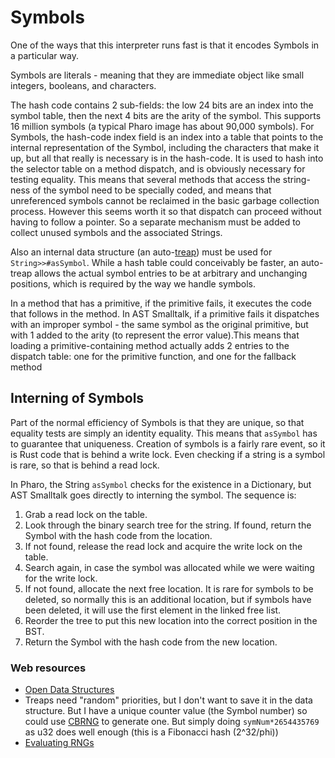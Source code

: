 # Symbols
One of the ways that this interpreter runs fast is that it encodes Symbols in a particular way.

Symbols are literals - meaning that they are immediate object like small integers, booleans, and characters.

The hash code contains 2 sub-fields: the low 24 bits are an index into the symbol table, then the next 4 bits are the arity of the symbol. This supports 16 million symbols (a typical Pharo image has about 90,000 symbols). For Symbols, the hash-code index field is an index into a table that points to the internal representation of the Symbol, including the characters that make it up, but all that really is necessary is in the hash-code. It is used to hash into the selector table on a method dispatch, and is obviously necessary for testing equality. This means that several methods that access the string-ness of the symbol need to be specially coded, and means that unreferenced symbols cannot be reclaimed in the basic garbage collection process. However this seems worth it so that dispatch can proceed without having to follow a pointer. So a separate mechanism must be added to collect unused symbols and the associated Strings.

Also an internal data structure (an auto-[treap](https://en.wikipedia.org/wiki/Treap)) must be used for `String>>#asSymbol`. While a hash table could conceivably be faster, an auto-treap allows the actual symbol entries to be at arbitrary and unchanging positions, which is required by the way we handle symbols.

In a method that has a primitive, if the primitive fails, it executes the code that follows in the method. In AST Smalltalk, if a primitive fails it dispatches with an improper symbol - the same symbol as the original primitive, but with 1 added to the arity (to represent the error value).This means that loading a primitive-containing method actually adds 2 entries to the dispatch table: one for the primitive function, and one for the fallback method

## Interning of Symbols
Part of the normal efficiency of Symbols is that they are unique, so that equality tests are simply an identity equality. This means that `asSymbol` has to guarantee that uniqueness. Creation of symbols is a fairly rare event, so it is Rust code that is behind a write lock. Even checking if a string is a symbol is rare, so that is behind a read lock.

In Pharo, the String `asSymbol` checks for the existence in a Dictionary, but AST Smalltalk goes directly to interning the symbol. The sequence is:
1. Grab a read lock on the table.
2. Look through the binary search tree for the string. If found, return the Symbol with the hash code from the location.
3. If not found, release the read lock and acquire the write lock on the table.
4. Search again, in case the symbol was allocated while we were waiting for the write lock.
5. If not found, allocate the next free location. It is rare for symbols to be deleted, so normally this is an additional location, but if symbols have been deleted, it will use the first element in the linked free list.
6. Reorder the tree to put this new location into the correct position in the BST.
7. Return the Symbol with the hash code from the new location.

### Web resources
- [Open Data Structures](http://opendatastructures.org/versions/edition-0.1g/ods-python/ods-python-html.html)
- Treaps need "random" priorities, but I don't want to save it in the data structure. But I have a unique counter value (the Symbol number) so could use [CBRNG](https://en.wikipedia.org/wiki/Counter-based_random_number_generator_(CBRNG)) to generate one. But simply doing `symNum*2654435769` as u32 does well enough (this is a Fibonacci hash (2^32/phi))
- [Evaluating RNGs](https://pit-claudel.fr/clement/blog/how-random-is-pseudo-random-testing-pseudo-random-number-generators-and-measuring-randomness/)